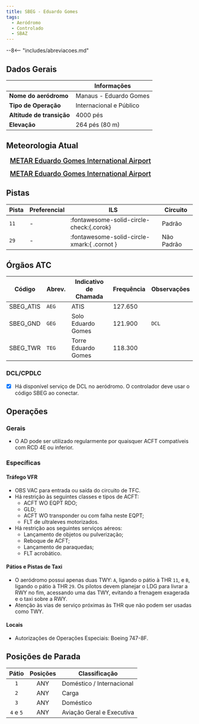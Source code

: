 ```yaml
---
title: SBEG - Eduardo Gomes
tags:
  - Aeródromo
  - Controlado
  - SBAZ
---
```


--8<-- "includes/abreviacoes.md"

## Dados Gerais

|                              | Informações              |
|------------------------------|--------------------------|
| **Nome do aeródromo**        | Manaus - Eduardo Gomes   |
| **Tipo de Operação**         | Internacional e Público  |
| **Altitude de transição**    | 4000 pés                 |
| **Elevação**                 | 264 pés (80 m)           |

## Meteorologia Atual

<a href="https://metar-taf.com/pt/SBEG" target="_blank" id="metartaf-LkzIl7SM"  style="font-size:18px; font-weight:500; color:#000; width:300px; height:435px; display:var(--show-dark); background-color: var(--md-default-bg-color); padding: 10px; margin: 0 0px 0.5em;">METAR Eduardo Gomes International Airport</a>
<script async defer crossorigin="anonymous" src="https://metar-taf.com/pt/embed-js/SBEG?u=56997&bg_color=182061&qnh=hPa&rh=rh&target=LkzIl7SM"></script>
<a href="https://metar-taf.com/pt/SBEG" target="_blank" id="metartaf-LkzIl7SN" style="font-size:18px; font-weight:500; color:#000; width:300px; height:435px; display:var(--show-light); background-color: var(--md-default-bg-color); padding: 10px; margin: 0 0px 0.5em;">METAR Eduardo Gomes International Airport</a>
<script async defer crossorigin="anonymous" src="https://metar-taf.com/pt/embed-js/SBEG?u=56997&qnh=hPa&rh=rh&target=LkzIl7SN"></script>

## Pistas

| Pista | Preferencial  | ILS                                         | Circuito   |
|-------|---------------|---------------------------------------------|------------|
| `11`  | -             | :fontawesome-solid-circle-check:{.corok}    | Padrão     |
| `29`  | -             | :fontawesome-solid-circle-xmark:{ .cornot } | Não Padrão | 

## Órgãos ATC

| Código     | Abrev. | Indicativo de Chamada | Frequência | Observações |
| ---------- | ------ | --------------------- | ---------- | ----------- |
| SBEG_ATIS  | `AEG`  | ATIS                  | 127.650    |             |
| SBEG_GND   | `GEG`  | Solo Eduardo Gomes    | 121.900    | `DCL`       |
| SBEG_TWR   | `TEG`  | Torre Eduardo Gomes   | 118.300    |             |

### DCL/CPDLC

- [x] Há disponível serviço de DCL no aeródromo. O controlador deve usar o código <span class="badge corVatbrzVermelho">SBEG</span> ao conectar.

## Operações

### Gerais

- O AD pode ser utilizado regularmente por quaisquer ACFT compatíveis com RCD 4E ou inferior.

### Específicas

#### Tráfego VFR

- OBS VAC para entrada ou saída do circuito de TFC.
- Há restrição às seguintes classes e tipos de ACFT:
    - ACFT WO EQPT RDO;
    - GLD;
    - ACFT WO transponder ou com falha neste EQPT;
    - FLT de ultraleves motorizados.
- Há restrição aos seguintes serviços aéreos:
    - Lançamento de objetos ou pulverização;
    - Reboque de ACFT;
    - Lançamento de paraquedas;
    - FLT acrobático.

#### Pátios e Pistas de Taxi

- O aeródromo possui apenas duas TWY: `A`, ligando o pátio à THR `11`, e `B`, ligando o pátio à THR `29`. Os pilotos devem planejar o LDG para livrar a RWY no fim, acessando uma das TWY, evitando a frenagem exagerada e o taxi sobre a RWY.
- Atenção às vias de serviço próximas às THR que não podem ser usadas como TWY.

#### Locais

- Autorizações de Operações Especiais: Boeing 747-8F.

## Posições de Parada

| Pátio     | Posições  | Classificação             |
|:---------:|:---------:|---------------------------|
| `1`       | ANY       | Doméstico / Internacional |
| `2`       | ANY       | Carga                     |
| `3`       | ANY       | Doméstico                 |
| `4` e `5` | ANY       | Aviação Geral e Executiva |